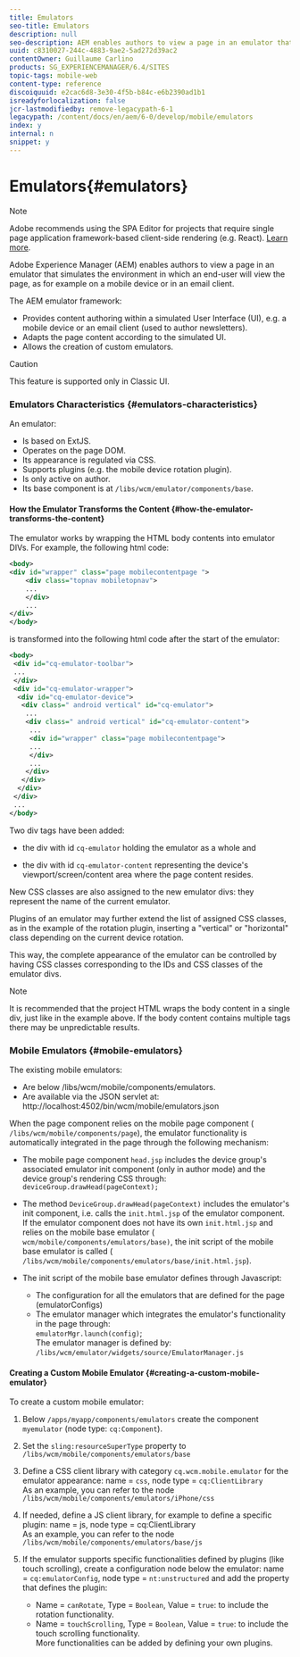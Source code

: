 ```yaml
---
title: Emulators
seo-title: Emulators
description: null
seo-description: AEM enables authors to view a page in an emulator that simulates the environment in which an end-user will view the page
uuid: c8310027-244c-4883-9ae2-5ad272d39ac2
contentOwner: Guillaume Carlino
products: SG_EXPERIENCEMANAGER/6.4/SITES
topic-tags: mobile-web
content-type: reference
discoiquuid: e2cac6d8-3e30-4f5b-b84c-e6b2390ad1b1
isreadyforlocalization: false
jcr-lastmodifiedby: remove-legacypath-6-1
legacypath: /content/docs/en/aem/6-0/develop/mobile/emulators
index: y
internal: n
snippet: y
---
```


# Emulators{#emulators}

>[!NOTE]
>
>Adobe recommends using the SPA Editor for projects that require single page application framework-based client-side rendering (e.g. React). [Learn more](../../developing/using/spa-overview.md).

Adobe Experience Manager (AEM) enables authors to view a page in an emulator that simulates the environment in which an end-user will view the page, as for example on a mobile device or in an email client.

The AEM emulator framework:

* Provides content authoring within a simulated User Interface (UI), e.g. a mobile device or an email client (used to author newsletters).  
* Adapts the page content according to the simulated UI.
* Allows the creation of custom emulators.

>[!CAUTION]
>
>This feature is supported only in Classic UI.

### Emulators Characteristics {#emulators-characteristics}

An emulator:

* Is based on ExtJS.
* Operates on the page DOM.
* Its appearance is regulated via CSS.
* Supports plugins (e.g. the mobile device rotation plugin).
* Is only active on author.
* Its base component is at `/libs/wcm/emulator/components/base`.

#### How the Emulator Transforms the Content {#how-the-emulator-transforms-the-content}

The emulator works by wrapping the HTML body contents into emulator DIVs. For example, the following html code:

```xml
<body>
<div id="wrapper" class="page mobilecontentpage ">
    <div class="topnav mobiletopnav">
    ...
    </div>
    ...
</div>
</body>
```

is transformed into the following html code after the start of the emulator:

```xml
<body>
 <div id="cq-emulator-toolbar">
 ...
 </div>
 <div id="cq-emulator-wrapper">
  <div id="cq-emulator-device">
   <div class=" android vertical" id="cq-emulator">
    ...
    <div class=" android vertical" id="cq-emulator-content">
     ...
     <div id="wrapper" class="page mobilecontentpage">
     ...
     </div>
     ...
    </div>
   </div>
  </div>
 </div>
 ...
</body>
```

Two div tags have been added:

* the div with id `cq-emulator` holding the emulator as a whole and   

* the div with id `cq-emulator-content` representing the device's viewport/screen/content area where the page content resides.

New CSS classes are also assigned to the new emulator divs: they represent the name of the current emulator.

Plugins of an emulator may further extend the list of assigned CSS classes, as in the example of the rotation plugin, inserting a "vertical" or "horizontal" class depending on the current device rotation.

This way, the complete appearance of the emulator can be controlled by having CSS classes corresponding to the IDs and CSS classes of the emulator divs.

>[!NOTE]
>
>It is recommended that the project HTML wraps the body content in a single div, just like in the example above. If the body content contains multiple tags there may be unpredictable results.

### Mobile Emulators {#mobile-emulators}

The existing mobile emulators:

* Are below /libs/wcm/mobile/components/emulators.
* Are available via the JSON servlet at:  
  http://localhost:4502/bin/wcm/mobile/emulators.json

When the page component relies on the mobile page component ( `/libs/wcm/mobile/components/page`), the emulator functionality is automatically integrated in the page through the following mechanism:

* The mobile page component `head.jsp` includes the device group's associated emulator init component (only in author mode) and the device group's rendering CSS through:  
  `deviceGroup.drawHead(pageContext);`

* The method `DeviceGroup.drawHead(pageContext)` includes the emulator's init component, i.e. calls the `init.html.jsp` of the emulator component. If the emulator component does not have its own `init.html.jsp` and relies on the mobile base emulator ( `wcm/mobile/components/emulators/base)`, the init script of the mobile base emulator is called ( `/libs/wcm/mobile/components/emulators/base/init.html.jsp`).

* The init script of the mobile base emulator defines through Javascript:

    * The configuration for all the emulators that are defined for the page (emulatorConfigs)
    * The emulator manager which integrates the emulator's functionality in the page through:  
      `emulatorMgr.launch(config)`;  
      The emulator manager is defined by:  
      `/libs/wcm/emulator/widgets/source/EmulatorManager.js`

#### Creating a Custom Mobile Emulator {#creating-a-custom-mobile-emulator}

To create a custom mobile emulator:

1. Below `/apps/myapp/components/emulators` create the component `myemulator` (node type: `cq:Component`).

1. Set the `sling:resourceSuperType` property to `/libs/wcm/mobile/components/emulators/base`

1. Define a CSS client library with category `cq.wcm.mobile.emulator` for the emulator appearance: name = `css`, node type = `cq:ClientLibrary`  
   As an example, you can refer to the node `/libs/wcm/mobile/components/emulators/iPhone/css`

1. If needed, define a JS client library, for example to define a specific plugin: name = js, node type = cq:ClientLibrary  
   As an example, you can refer to the node `/libs/wcm/mobile/components/emulators/base/js`  

1. If the emulator supports specific functionalities defined by plugins (like touch scrolling), create a configuration node below the emulator: name = `cq:emulatorConfig`, node type = `nt:unstructured` and add the property that defines the plugin:  
   - Name = `canRotate`, Type = `Boolean`, Value = `true`: to include the rotation functionality.  
   - Name = `touchScrolling`, Type = `Boolean`, Value = `true`: to include the touch scrolling functionality.  
   More functionalities can be added by defining your own plugins.

